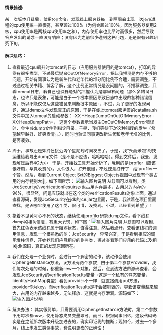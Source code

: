 ####  情景描述: 
某一次版本升级后，使用top命令，发现线上服务器每一到两周会出现一次java进程的cpu使用率一直很高，甚至超过100%（为何会超过100%，因为服务器使用2核，cpu使用率是两核cpu使用率之和），内存使用率也比平时高很多，然后导致客户发出的请求一直没有响应；没有因为之前很少碰到这种问题，还是很有兴趣研究下的。

#### 解决思路：
 1. 查看最近cpu飙升时tomcat的日志（应用服务器使用的是tomcat），打印的异常有很多类型，不过最后抛出OutOfMemoryError，据此我推测是内存不够的问题，开始有同事认为是新生代和老年代的堆分配比例不合适，需要调整，不过通过相关书籍、博客了解，这个比例正常情况是没问题的，不推荐调整，只看tomcat日志，我自己也没有绝对的把握认为是哪里有问题（那么多错误日志，也许只是表象，可能是由于一个根本原因导致日志中出现的各种错误信息，所以不能仅仅从这些错误来判断根本原因），不过，为了更好的发现问题，通过dump文件发现真正的原因，于是在线上tomcat服务器的catalina.sh文件中加入tomcat的启动参数：-XX:+HeapDumpOnOutOfMemoryError -XX:HeapDumpPath=， 这两个参数表示当发生OnOutOfMemoryError错误时，会生成dump文件到指定目录。于是，我们等待下次这种错误的发生（希望越早越好，奸笑表情。。），同时也验证同事更改新生代和老年代堆的比例，是否凑效。

2. 终于，事故还是如约在接近两个星期的时间发生了，于是，我“兴高采烈”的找运维给我导出dump文件（是不是不应该，哈哈哈哈）。得到文件后，我去，发现解压后有4G大小，于是，开始找工具开始分析了，我用的是jprofler（应该很好用，毕竟收费的）。文件很大，打开很慢，不过还是打开了，给jprofiler一个赞。然后，看到Current Object Set的Biggest Objects视图中发现有个类占用的内存特别大，如下图所示：
![输入图片说明](https://static.oschina.net/uploads/img/201708/05234357_f3Sb.png "在这里输入图片标题")  从该图可以看到，类JceSecurity的verificationResults对象占用内存最多，占用总的内存的96%，很显然，问题应该就出在这个类的verificationResults对象上面。通过查看源码，发现JceSecurity在jdk的jce.jar包里面，于是，我试着在项目里面查找，是否哪里使用了这个类，很可惜，没找到。不过，已经看到希望了！

3. 抱着不见黄河心不死的状态，继续使用jprofiler研究dump文件。看下线程dump的相关信息，有重大发现，如下图：![输入图片说明](https://static.oschina.net/uploads/img/201708/05235230_2yPD.png "在这里输入图片标题")   从该图可以看到，首先红色表示该线程属于阻塞状态，值得注意。然后我点开，查看该线程的调用信息，发现一个很熟悉的类：JceSecurity！异常兴奋，于是看到相应的调用堆栈信息，开始找我们应用相应的业务类，通过查看我们应用的代码以及相关jdk源码，真正的发现原因所在。
4. 我们在处理一个业务时，会进行一个解密的动作，该动作会使用Cipher.getInstance方法，该方法有两个参数，由于第二个参数Provider，我们每次处理的时候，都重新new一个对象，然后，点到该方法的源码查看，会发现JceSecurity的verificationResults变量（这是一个私有的静态变量，IdentityHashMap类型）看到provider不一样，就直接调用put方法，provider作为key，而verificationResults是不会被销毁的，导致该变量越来越大，占用的内存越来越多，无法释放，这就是内存泄漏。源码如下：
![输入图片说明](https://static.oschina.net/uploads/img/201708/06002150_F9kw.png "在这里输入图片标题")

5. 解决办法： 其实很简单，只需要调用Cipher.getInstance方法时，第二个参数不用每次都new，使用静态成员变量即可。而且，根据同事回忆，这段代码确实是在之前那次版本升级加进去的，确实印证我的推断；现如今，过去一个多月，线上未发生类似事故，也说明更改的正确性！